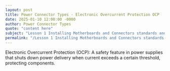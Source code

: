 ```yaml
---
layout: post
title: Power Connector Types - Electronic Overcurrent Protection OCP
date: 2025-01-10 12:00:00 -0000
author: Power Connector Types
quote: "content here"
subject: "Lesson 1 Installing Motherboards and Connectors standards and specifications"
permalink: "/Lesson 1 Installing Motherboards and Connectors standards and specifications/Power Connector Types/Power Connector Types - Electronic Overcurrent Protection OCP"
---
```


Electronic Overcurrent Protection (OCP): A safety feature in power supplies that shuts down power delivery when current exceeds a certain threshold, protecting components.
